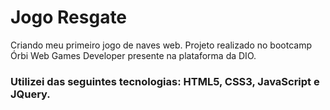 # Jogo Resgate
Criando meu primeiro jogo de naves web. Projeto realizado no bootcamp Órbi Web Games Developer presente na plataforma da DIO.

### Utilizei das seguintes tecnologias: HTML5, CSS3, JavaScript e JQuery.

